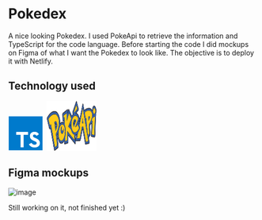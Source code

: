 # Pokedex 
A nice looking Pokedex. I used PokeApi to retrieve the information and TypeScript for the code language.
Before starting the code I did mockups on Figma of what I want the Pokedex to look like. 
The objective is to deploy it with Netlify. 

## Technology used 
   <img src="https://github.com/devicons/devicon/blob/master/icons/typescript/typescript-original.svg" title="Typescript" alt="Typescript" width="70" height="70"/>&nbsp;
   <img src="https://raw.githubusercontent.com/PokeAPI/media/master/logo/pokeapi.svg?sanitize=true" title="Typescript" alt="Typescript" width="100" height="100"/>&nbsp;
    
## Figma mockups

![image](https://user-images.githubusercontent.com/100126834/222886729-8773cfbc-52ac-4c57-bced-e0998c4fc66f.png)

Still working on it, not finished yet :)
